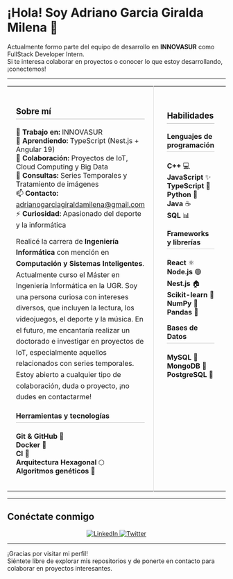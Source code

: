 # ¡Hola! Soy Adriano Garcia Giralda Milena 👋

Actualmente formo parte del equipo de desarrollo en **INNOVASUR** como FullStack Developer Intern.  
Si te interesa colaborar en proyectos o conocer lo que estoy desarrollando, ¡conectemos!

---

<div align="center">
  <table style="border-collapse: collapse; width: 100%; max-width: 900px;">
    <tr>
      <!-- Columna Izquierda: Sobre mí -->
      <td valign="top" style="padding: 20px; text-align: left; border-right: 1px solid #ddd; width: calc(50% - 5px);">
        <h3 style="border-bottom: 2px solid #ccc; padding-bottom: 5px;">Sobre mí</h3>
        <ul style="list-style: none; padding-left: 0;">
          <li>🔭 <strong>Trabajo en:</strong> INNOVASUR</li>
          <li>🌱 <strong>Aprendiendo:</strong> TypeScript (Nest.js + Angular 19)</li>
          <li>👯 <strong>Colaboración:</strong> Proyectos de IoT, Cloud Computing y Big Data</li>
          <li>💬 <strong>Consultas:</strong> Series Temporales y Tratamiento de imágenes</li>
          <li>📫 <strong>Contacto:</strong> <a href="mailto:adrianogarciagiraldamilena@gmail.com">adrianogarciagiraldamilena@gmail.com</a></li>
          <li>⚡ <strong>Curiosidad:</strong> Apasionado del deporte y la informática</li>
        </ul>
        <p style="line-height: 1.6; margin-top: 15px;">
          Realicé la carrera de <strong>Ingeniería Informática</strong> con mención en <strong>Computación y Sistemas Inteligentes</strong>.
          Actualmente curso el Máster en Ingeniería Informática en la UGR. Soy una persona curiosa con intereses diversos,
          que incluyen la lectura, los videojuegos, el deporte y la música. En el futuro, me encantaría realizar un doctorado
          e investigar en proyectos de IoT, especialmente aquellos relacionados con series temporales. Estoy abierto a cualquier
          tipo de colaboración, duda o proyecto, ¡no dudes en contactarme!
        </p>
        <h4 style="margin-top: 20px; border-bottom: 1px solid #ccc; padding-bottom: 5px;">Herramientas y tecnologías</h4>
        <ul style="list-style: none; padding-left: 0;">
          <li><strong>Git & GitHub</strong> 🐙</li>
          <li><strong>Docker</strong> 🐳</li>
          <li><strong>CI</strong> 🔄</li>
          <li><strong>Arquitectura Hexagonal</strong> ⬡</li>
          <li><strong>Algoritmos genéticos</strong> 🧬</li>
        </ul>
      </td>
      <!-- Columna Derecha: Habilidades -->
      <td valign="top" style="padding: 30px; text-align: left; width: calc(50% + 5px);">
        <h3 style="border-bottom: 2px solid #ccc; padding-bottom: 5px;">Habilidades</h3>
        <h4 style="margin-top: 15px; border-bottom: 1px solid #ccc; padding-bottom: 5px;">Lenguajes de programación</h4>
        <ul style="list-style: none; padding-left: 0;">
          <li><strong>C++</strong> 💻</li>
          <li><strong>JavaScript</strong> ✨</li>
          <li><strong>TypeScript</strong> 📘</li>
          <li><strong>Python</strong> 🐍</li>
          <li><strong>Java</strong> ☕</li>
          <li><strong>SQL</strong> 📊</li>
        </ul>
        <h4 style="margin-top: 15px; border-bottom: 1px solid #ccc; padding-bottom: 5px;">Frameworks y librerías</h4>
        <ul style="list-style: none; padding-left: 0;">
          <li><strong>React</strong> ⚛️</li>
          <li><strong>Node.js</strong> 🟢</li>
          <li><strong>Nest.js</strong> 🏠</li>
          <li><strong>Scikit-learn</strong> 🔬</li>
          <li><strong>NumPy</strong> 🔢</li>
          <li><strong>Pandas</strong> 🐼</li>
        </ul>
        <h4 style="margin-top: 15px; border-bottom: 1px solid #ccc; padding-bottom: 5px;">Bases de Datos</h4>
        <ul style="list-style: none; padding-left: 0;">
          <li><strong>MySQL</strong> 🐬</li>
          <li><strong>MongoDB</strong> 🍃</li>
          <li><strong>PostgreSQL</strong> 🐘</li>
        </ul>
      </td>
    </tr>
  </table>
</div>



---

## Conéctate conmigo

<div align="center">
  <a href="https://linkedin.com/in/adriano-garcía-giralda-milena-7b7a152a9">
    <img src="https://img.shields.io/badge/LinkedIn-0077B5?style=for-the-badge&logo=linkedin&logoColor=white" alt="LinkedIn">
  </a>
  <a href="https://x.com/adrianolol12345">
    <img src="https://img.shields.io/badge/Twitter-1DA1F2?style=for-the-badge&logo=twitter&logoColor=white" alt="Twitter">
  </a>
</div>

---

¡Gracias por visitar mi perfil!  
Siéntete libre de explorar mis repositorios y de ponerte en contacto para colaborar en proyectos interesantes.
